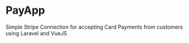 # PayApp

Simple Stripe Connection for accepting Card Payments from customers using Laravel and VueJS
